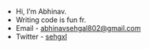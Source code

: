 - Hi, I’m Abhinav.
- Writing code is fun fr.
- Email - abhinavsehgal802@gmail.com
- Twitter - [sehgxl](https://twitter.com/sehgxl)

<!---
sehgxl/sehgxl is a ✨ special ✨ repository because its `README.md` (this file) appears on your GitHub profile.
You can click the Preview link to take a look at your changes.
--->
